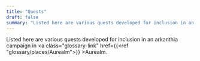 ```yaml
---
title: "Quests"
draft: false
summary: "Listed here are various quests developed for inclusion in an arkanthia campaign in Aurealm."
---
```


Listed here are various quests developed for inclusion in an arkanthia campaign in <a class="glossary-link" href={{<ref "glossary/places/Aurealm">}} >Aurealm</a>.
